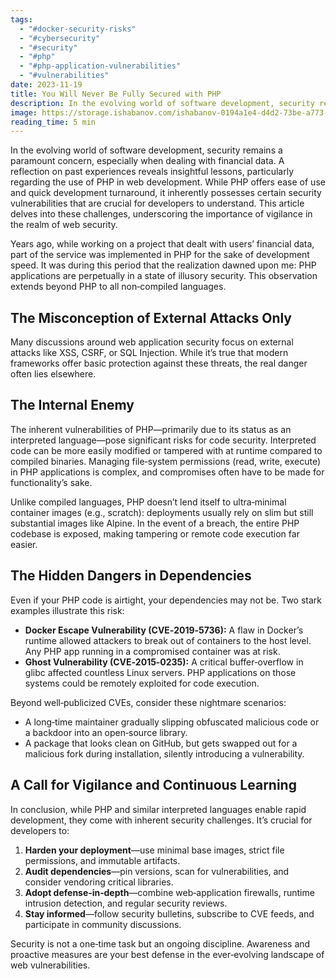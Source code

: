 ```yaml
---
tags:
  - "#docker-security-risks"
  - "#cybersecurity"
  - "#security"
  - "#php"
  - "#php-application-vulnerabilities"
  - "#vulnerabilities"
date: 2023-11-19
title: You Will Never Be Fully Secured with PHP
description: In the evolving world of software development, security remains a paramount concern, especially when dealing with financial data. A reflection on past experiences reveals insightful lessons, particularly regarding the use of PHP in web development. While PHP offers ease of use and quick development turnaround, it inherently possesses certain security vulnerabilities that are crucial for developers to understand. This article delves into these challenges, underscoring the importance of vigilance in the realm of web security.
image: https://storage.ishabanov.com/ishabanov-0194a1e4-d4d2-73be-a773-809a8c58a186/media/L4rtitb9GZgrjhGrthMIl1PUAxEloc1503tcVnYm.jpg
reading_time: 5 min
---
```


In the evolving world of software development, security remains a paramount concern, especially when dealing with financial data. A reflection on past experiences reveals insightful lessons, particularly regarding the use of PHP in web development. While PHP offers ease of use and quick development turnaround, it inherently possesses certain security vulnerabilities that are crucial for developers to understand. This article delves into these challenges, underscoring the importance of vigilance in the realm of web security.

Years ago, while working on a project that dealt with users’ financial data, part of the service was implemented in PHP for the sake of development speed. It was during this period that the realization dawned upon me: PHP applications are perpetually in a state of illusory security. This observation extends beyond PHP to all non‑compiled languages.

## The Misconception of External Attacks Only

Many discussions around web application security focus on external attacks like XSS, CSRF, or SQL Injection. While it’s true that modern frameworks offer basic protection against these threats, the real danger often lies elsewhere.

## The Internal Enemy

The inherent vulnerabilities of PHP—primarily due to its status as an interpreted language—pose significant risks for code security. Interpreted code can be more easily modified or tampered with at runtime compared to compiled binaries. Managing file‑system permissions (read, write, execute) in PHP applications is complex, and compromises often have to be made for functionality’s sake.

Unlike compiled languages, PHP doesn’t lend itself to ultra‑minimal container images (e.g., scratch): deployments usually rely on slim but still substantial images like Alpine. In the event of a breach, the entire PHP codebase is exposed, making tampering or remote code execution far easier.

## The Hidden Dangers in Dependencies

Even if your PHP code is airtight, your dependencies may not be. Two stark examples illustrate this risk:

- **Docker Escape Vulnerability (CVE‑2019‑5736):** A flaw in Docker’s runtime allowed attackers to break out of containers to the host level. Any PHP app running in a compromised container was at risk.
- **Ghost Vulnerability (CVE‑2015‑0235):** A critical buffer‑overflow in glibc affected countless Linux servers. PHP applications on those systems could be remotely exploited for code execution.

Beyond well‑publicized CVEs, consider these nightmare scenarios:

- A long‑time maintainer gradually slipping obfuscated malicious code or a backdoor into an open‑source library.
- A package that looks clean on GitHub, but gets swapped out for a malicious fork during installation, silently introducing a vulnerability.

## A Call for Vigilance and Continuous Learning

In conclusion, while PHP and similar interpreted languages enable rapid development, they come with inherent security challenges. It’s crucial for developers to:

1. **Harden your deployment**—use minimal base images, strict file permissions, and immutable artifacts.
2. **Audit dependencies**—pin versions, scan for vulnerabilities, and consider vendoring critical libraries.
3. **Adopt defense‑in‑depth**—combine web‑application firewalls, runtime intrusion detection, and regular security reviews.
4. **Stay informed**—follow security bulletins, subscribe to CVE feeds, and participate in community discussions.

Security is not a one‑time task but an ongoing discipline. Awareness and proactive measures are your best defense in the ever‑evolving landscape of web vulnerabilities.
